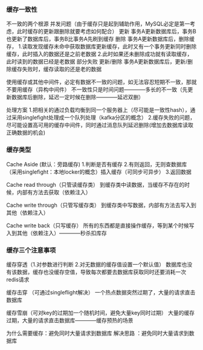 ### 缓存一致性
不一致的两个根源
    并发问题（由于缓存只是起到辅助作用，MySQL必定是第一考虑，此时缓存的更新跟删除就要考虑如何配合）
        更新  事务A更新数据库后，事务B也更新了数据库后，事务B比事务A先刷到缓存
        删除  事务A更新数据库后，删除缓存，
            1.读取发现缓存未命中获取数据库更新缓存，此时又有一个事务更新同时删除缓存，此时插入的数据还是之前老数据
            2.此时如果还未删除成功就有读取缓存，此时读到的数据已经是老数据
    部分失败
        更新/删除  事务A更新数据库后，更新/删除缓存失败时，缓存读取的还是老的数据

使用缓存或其他中间件，必定有数据不一致的问题，如无法容忍短期不一致，那就不要用缓存（异构中间件）
    不一致性只是时间问题————多长的不一致（先更新数据库后删除，延迟一定时候在删除————延迟双删）
    
处理方案
    1.把相关的通过负载均衡到同一个服务器上（尽可能是一致性hash），通过采用singlefight处理成一个队列处理（kafka分区的概念）
    2.缓存失败的问题，尽可能设置高可用的缓存中间件，同时通过消息队列延迟删除(增加去数据库读取正确数据的机会)
    


### 缓存类型
Cache Aside (默认：旁路缓存)
    1.判断是否有缓存
    2.有则返回，无则查数据库（采用singlefight：本地locker的概念）插入缓存（可同步可异步）
    3.返回数据

Cache read through（只管读缓存类）
    到缓存类中读数据，当缓存不存在的时候，内部有方法去获取（依赖注入）

Cache write through（只管写缓存类）
    到缓存类中写数据，内部有方法去写入到其他（依赖注入）

Cache write back（只写缓存）
    所有的东西都是直接操作缓存，等到某个时候写入到其他（依赖注入）————秒杀扣库存



### 缓存三个注意事项
缓存穿透（1.对参数进行判断  2.对无数据的缓存值设置一个默认值）
    数据库也没有该数据，缓存也没缓存空值，导致每次都要去数据库获取同时还要消耗一次redis请求

缓存击穿 （可通过singleflight解决）
    一个热点数据突然过期了，大量的请求直击数据库

缓存雪崩（可对key的过期加一个随机时间，避免大量key同时过期）
    大量的缓存过期，大量的请求直击数据库————缓存预热的场景

为什么需要缓存：避免同时大量请求到数据库
解决思路     ：避免同时大量请求到数据库
